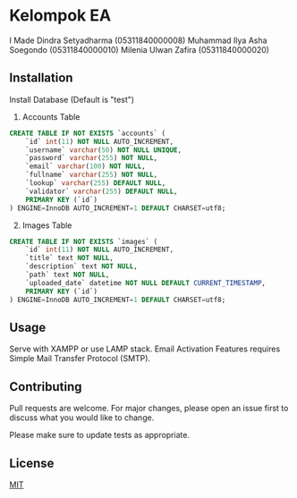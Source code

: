 # Kelompok EA

I Made Dindra Setyadharma (05311840000008) 
Muhammad Ilya Asha Soegondo (05311840000010) 
Milenia Ulwan Zafira (05311840000020)

## Installation

Install Database (Default is "test")
1. Accounts Table

```sql
CREATE TABLE IF NOT EXISTS `accounts` (
    `id` int(11) NOT NULL AUTO_INCREMENT, 
    `username` varchar(50) NOT NULL UNIQUE, 
    `password` varchar(255) NOT NULL, 
    `email` varchar(100) NOT NULL,
    `fullname` varchar(255) NOT NULL,
    `lookup` varchar(255) DEFAULT NULL,
    `validator` varchar(255) DEFAULT NULL,
    PRIMARY KEY (`id`)
) ENGINE=InnoDB AUTO_INCREMENT=1 DEFAULT CHARSET=utf8;
```

2. Images Table

```sql
CREATE TABLE IF NOT EXISTS `images` (
	`id` int(11) NOT NULL AUTO_INCREMENT,
	`title` text NOT NULL,
  	`description` text NOT NULL,
  	`path` text NOT NULL,
  	`uploaded_date` datetime NOT NULL DEFAULT CURRENT_TIMESTAMP,
	PRIMARY KEY (`id`)
) ENGINE=InnoDB AUTO_INCREMENT=1 DEFAULT CHARSET=utf8;
```

## Usage

Serve with XAMPP or use LAMP stack. 
Email Activation Features requires Simple Mail Transfer Protocol (SMTP).

## Contributing
Pull requests are welcome. For major changes, please open an issue first to discuss what you would like to change.

Please make sure to update tests as appropriate.

## License
[MIT](https://choosealicense.com/licenses/mit/)

<!-- This is commented out. -->
